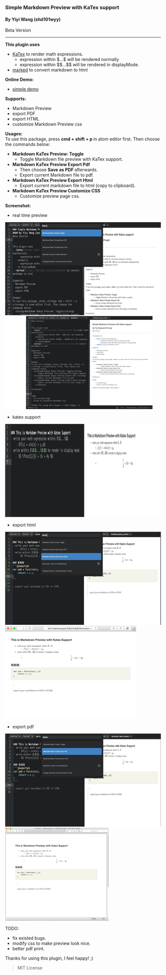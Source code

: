 ### Simple Markdown Preview with KaTex support
#### By Yiyi Wang (shd101wyy)
Beta Version

---
<strong>This plugin uses</strong>
- [KaTex](https://github.com/Khan/KaTeX) to render math expressions.
    - expression within $\$...\$$ will be rendered normally
    - expression within $\$\$...\$\$$ will be rendered in displayMode.
- [marked](https://github.com/chjj/marked) to convert markdown to html

<strong>Online Demo:  </strong>
- [simple demo](https://rawgit.com/shd101wyy/atom-markdown-katex/master/index_katex.html)

<strong>Supports:</strong>
- Markdown Preview
- export PDF
- export HTML
- customize Markdown Preview css

<strong>Usages:</strong>  
To use this package, press <strong> cmd + shift + p </strong> in atom editor first. Then choose the commands below:
- <strong>Markdown KaTex Preview: Toggle</strong>
    - Toggle Markdown file preview with KaTex support.
- <strong>Markdown KaTex Preview Export Pdf </strong>
    - Then choose <strong> Save as PDF </strong> afterwards.
    - Export current Markdown file to pdf.
- <strong>Markdown KaTex Preview Export Html</strong>
    - Export current markdown file to html (copy to clipboard).
- <strong>Markdown KaTex Preview Customize CSS</strong>
    - Customize preview page css.

<strong>Screenshot:  </strong>
- real time preview  
<img src="./screenshot/0.png" height="300">  

<img src="./screenshot/1.png" height="300">  

- katex support  
<img src="./screenshot/2.png" height="300">  

- export html  
<img src="./screenshot/3.png" height="300">  

<img src="./screenshot/4.png" height="300">  

- export pdf  
<img src="./screenshot/5.png" height="300">  

<img src="./screenshot/6.png" height="300">  




TODO:
- fix existed bugs.
- modify css to make preview look nice.
- better pdf print.

Thanks for using this plugin, I feel happy! ;)


> MIT License
